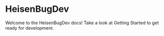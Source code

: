 # HeisenBugDev

Welcome to the HeisenBugDev docs! Take a look at Getting Started to get ready for development.